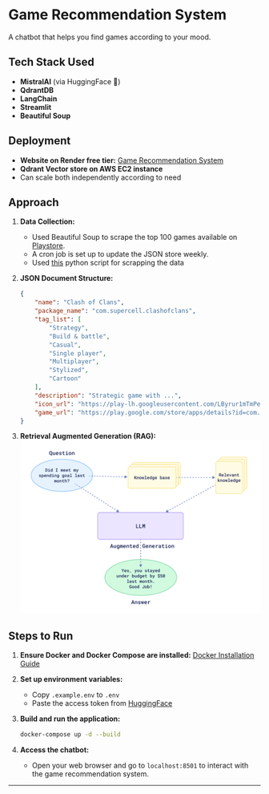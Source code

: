 # Game Recommendation System

A chatbot that helps you find games according to your mood.

## Tech Stack Used
- **MistralAI** (via HuggingFace 🤗)
- **QdrantDB**
- **LangChain**
- **Streamlit**
- **Beautiful Soup**

## Deployment
- **Website on Render free tier:** [Game Recommendation System](https://playstore-llm.onrender.com)
- **Qdrant Vector store on AWS EC2 instance**
- Can scale both independently according to need

## Approach

1. **Data Collection:**
   - Used Beautiful Soup to scrape the top 100 games available on [Playstore](https://play.google.com/store/apps/collection/promotion_300201f_top_selling_free_games?hl=en_IN&gl=US).
   - A cron job is set up to update the JSON store weekly.
   - Used [this](./scrapper.py) python script for scrapping the data

2. **JSON Document Structure:**
    ```json
    {
        "name": "Clash of Clans",
        "package_name": "com.supercell.clashofclans",
        "tag_list": [
            "Strategy",
            "Build & battle",
            "Casual",
            "Single player",
            "Multiplayer",
            "Stylized",
            "Cartoon"
        ],
        "description": "Strategic game with ...",
        "icon_url": "https://play-lh.googleusercontent.com/LByrur1mTmPeNr0ljI-uAUcct1rzmTve5Esau1SwoAzjBXQUby6uHIfHbF9TAT51mgHm=s256-rw",
        "game_url": "https://play.google.com/store/apps/details?id=com.supercell.clashofclans"
    }
    ```

3. **Retrieval Augmented Generation (RAG):**
    ![Retrieval Augmented Generation](./assets/image.png)

## Steps to Run
1. **Ensure Docker and Docker Compose are installed:** [Docker Installation Guide](https://docs.docker.com/get-docker/)

2. **Set up environment variables:**
   - Copy `.example.env` to `.env`
   - Paste the access token from [HuggingFace](https://huggingface.co/settings/tokens)

3. **Build and run the application:**
    ```bash
    docker-compose up -d --build
    ```

4. **Access the chatbot:**
   - Open your web browser and go to `localhost:8501` to interact with the game recommendation system.

---
